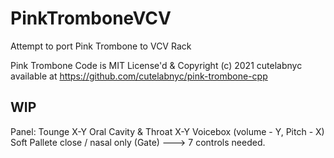 # PinkTromboneVCV
Attempt to port Pink Trombone to VCV Rack

Pink Trombone Code is MIT License'd & Copyright (c) 2021 cutelabnyc
available at https://github.com/cutelabnyc/pink-trombone-cpp

## WIP

Panel:
Tounge X-Y
Oral Cavity & Throat X-Y
Voicebox (volume - Y, Pitch - X)
Soft Pallete close / nasal only (Gate)
---> 7 controls needed.